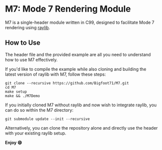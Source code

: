 # M7: Mode 7 Rendering Module

M7 is a single-header module written in C99, designed to facilitate Mode 7 rendering using [raylib](https://www.raylib.com/).

## How to Use

The header file and the provided example are all you need to understand how to use M7 effectively.

If you'd like to compile the example while also cloning and building the latest version of raylib with M7, follow these steps:

```console
git clone --recursive https://github.com/Bigfoot71/M7.git
cd M7
make setup
make && ./M7Demo
```

If you initially cloned M7 without raylib and now wish to integrate raylib, you can do so within the M7 directory:

```console
git submodule update --init --recursive
```

Alternatively, you can clone the repository alone and directly use the header with your existing raylib setup.

**Enjoy 😄**
